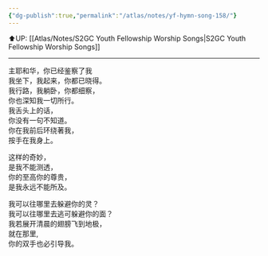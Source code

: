 ```yaml
---
{"dg-publish":true,"permalink":"/atlas/notes/yf-hymn-song-158/"}
---
```


⬆️UP: [[Atlas/Notes/S2GC Youth Fellowship Worship Songs\|S2GC Youth Fellowship Worship Songs]]

---

主耶和华，你已经鉴察了我  
我坐下，我起来，你都已晓得。  
我行路，我躺卧，你都细察，  
你也深知我一切所行。  
我舌头上的话，  
你没有一句不知道。  
你在我前后环绕著我，  
按手在我身上。  

这样的奇妙，  
是我不能测透，  
你的至高你的尊贵，  
是我永远不能所及。  

我可以往哪里去躲避你的灵？  
我可以往哪里去逃可躲避你的面？  
我若展开清晨的翅膀飞到地极，  
就在那里,  
你的双手也必引导我。
